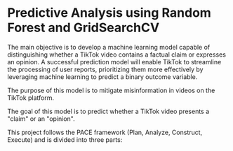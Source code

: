 # Predictive Analysis using Random Forest and GridSearchCV
The main objective is to develop a machine learning model capable of distinguishing whether a TikTok video contains a factual claim or expresses an opinion. A successful prediction model will enable TikTok to streamline the processing of user reports, prioritizing them more effectively by leveraging machine learning to predict a binary outcome variable.

The purpose of this model is to mitigate misinformation in videos on the TikTok platform.

The goal of this model is to predict whether a TikTok video presents a "claim" or an "opinion".

This project follows the PACE framework (Plan, Analyze, Construct, Execute) and is divided into three parts:
